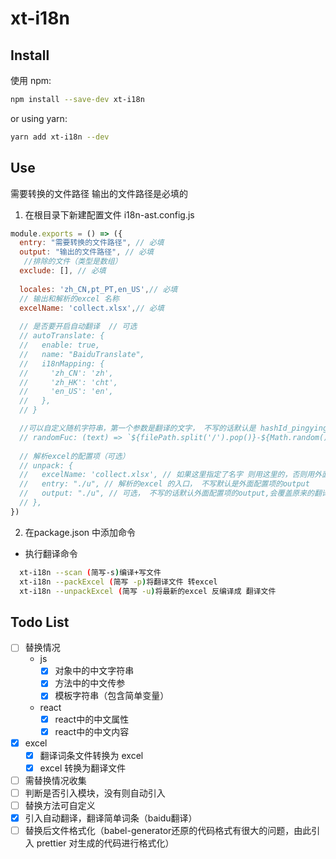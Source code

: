 # xt-i18n

## Install

使用 npm:

```sh
npm install --save-dev xt-i18n
```

or using yarn:

```sh
yarn add xt-i18n --dev
```

## Use

需要转换的文件路径
输出的文件路径是必填的

1. 在根目录下新建配置文件 i18n-ast.config.js
```js
module.exports = () => ({
  entry: "需要转换的文件路径", // 必填
  output: "输出的文件路径", // 必填
   //排除的文件（类型是数组） 
  exclude: [], // 必填
  
  locales: 'zh_CN,pt_PT,en_US',// 必填
  // 输出和解析的excel 名称
  excelName: 'collect.xlsx',// 必填
  
  // 是否要开启自动翻译  // 可选
  // autoTranslate: {
  //   enable: true,
  //   name: "BaiduTranslate",
  //   i18nMapping: {
  //     'zh_CN': 'zh',
  //     'zh_HK': 'cht',
  //     'en_US': 'en',
  //   },
  // }

  //可以自定义随机字符串，第一个参数是翻译的文字， 不写的话默认是 hashId_pingying
  // randomFuc: (text) => `${filePath.split('/').pop()}-${Math.random()}`,
  
  // 解析excel的配置项（可选）
  // unpack: {
  //   excelName: 'collect.xlsx', // 如果这里指定了名字 则用这里的，否则用外面的excelName
  //   entry: "./u", // 解析的excel 的入口， 不写默认是外面配置项的output
  //   output: "./u", // 可选， 不写的话默认外面配置项的output,会覆盖原来的翻译文件
  // },
})
```

2. 在package.json 中添加命令
- 执行翻译命令
```sh
  xt-i18n --scan (简写-s)编译+写文件
  xt-i18n --packExcel (简写 -p)将翻译文件 转excel
  xt-i18n --unpackExcel (简写 -u)将最新的excel 反编译成 翻译文件
```

## Todo List
- [ ] 替换情况
  - js
    - [x] 对象中的中文字符串
    - [x] 方法中的中文传参
    - [x] 模板字符串（包含简单变量）
  - react
    - [x] react中的中文属性
    - [x] react中的中文内容
- [x] excel
  - [x] 翻译词条文件转换为 excel
  - [x] excel 转换为翻译文件
- [ ] 需替换情况收集
- [ ] 判断是否引入模块，没有则自动引入
- [ ] 替换方法可自定义
- [x] 引入自动翻译，翻译简单词条（baidu翻译）
- [ ] 替换后文件格式化（babel-generator还原的代码格式有很大的问题，由此引入 prettier 对生成的代码进行格式化）